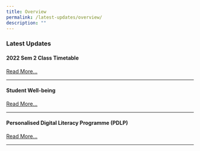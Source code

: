 ```yaml
---
title: Overview
permalink: /latest-updates/overview/
description: ""
---
```

### Latest Updates

#### 2022 Sem 2 Class Timetable

[Read More...](https://fairfieldmethodistsec-moe-edu-sg-admin.cwp.sg/highlights/latest-updates/2022-sem-2-class-timetable)

* * *

#### Student Well-being

[Read More...](https://staging.d1wp5xkpm2dbnc.amplifyapp.com/co-curriculum/student-well-being/overview/)

* * *

#### Personalised Digital Literacy Programme (PDLP)

[Read More...](https://staging.d1wp5xkpm2dbnc.amplifyapp.com/parents/personalised-digital-literacy/overview/)

* * *